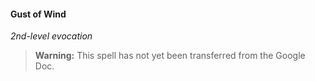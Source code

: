 #### Gust of Wind
<!-- markdownlint-disable-next-line no-emphasis-as-heading -->
_2nd-level evocation_

> **Warning:**
> This spell has not yet been transferred from the Google Doc.
